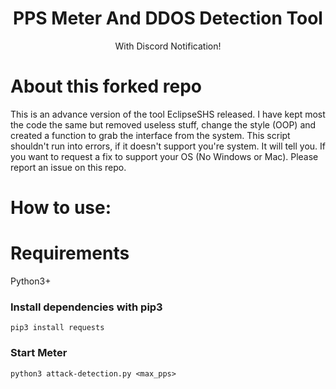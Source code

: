 <div align="center">
<h1>PPS Meter And DDOS Detection Tool</h1>
<p>With Discord Notification!</p>
</div>

# About this forked repo

This is an advance version of the tool EclipseSHS released. I have kept most the code the same but removed useless stuff, change the style (OOP) and created a function to grab the interface from the system. This script shouldn't run into errors, if it doesn't support you're system. It will tell you. If you want to request a fix to support your OS (No Windows or Mac). Please report an issue on this repo.

# How to use:

# Requirements

Python3+

### Install dependencies with pip3
```
pip3 install requests
```

### Start Meter
```
python3 attack-detection.py <max_pps>
```

